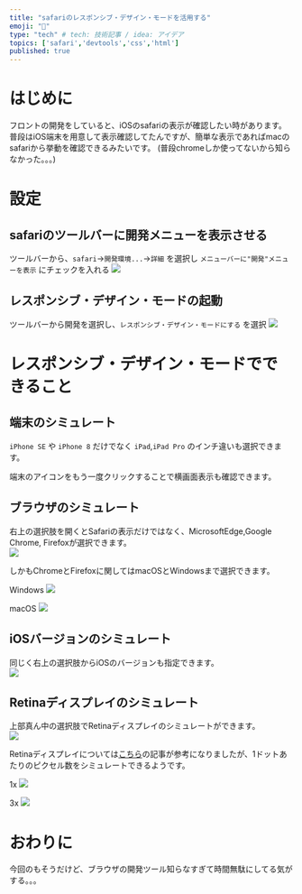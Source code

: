 ```yaml
---
title: "safariのレスポンシブ・デザイン・モードを活用する"
emoji: "🧭"
type: "tech" # tech: 技術記事 / idea: アイデア
topics: ['safari','devtools','css','html']
published: true
---
```


# はじめに

フロントの開発をしていると、iOSのsafariの表示が確認したい時があります。  
普段はiOS端末を用意して表示確認してたんですが、簡単な表示であればmacのsafariから挙動を確認できるみたいです。
(普段chromeしか使ってないから知らなかった。。。)

# 設定

## safariのツールバーに開発メニューを表示させる

ツールバーから、`safari`→`開発環境...`→`詳細` を選択し `メニューバーに"開発"メニューを表示` にチェックを入れる
![](https://storage.googleapis.com/zenn-user-upload/ed25a3d8ff73-20220727.png)

## レスポンシブ・デザイン・モードの起動

ツールバーから開発を選択し、`レスポンシブ・デザイン・モードにする` を選択
![](https://storage.googleapis.com/zenn-user-upload/e2a3ea9c01a9-20220727.png)

# レスポンシブ・デザイン・モードでできること

## 端末のシミュレート

`iPhone SE` や `iPhone 8` だけでなく `iPad`,`iPad Pro` のインチ違いも選択できます。


端末のアイコンをもう一度クリックすることで横画面表示も確認できます。

## ブラウザのシミュレート
右上の選択肢を開くとSafariの表示だけではなく、MicrosoftEdge,Google Chrome, Firefoxが選択できます。  
![](https://storage.googleapis.com/zenn-user-upload/b44bd7e47664-20220727.png)

しかもChromeとFirefoxに関してはmacOSとWindowsまで選択できます。  

Windows
![](https://storage.googleapis.com/zenn-user-upload/0cb9af3b30b4-20220727.png)

macOS
![](https://storage.googleapis.com/zenn-user-upload/7a5088066fdb-20220727.png)

## iOSバージョンのシミュレート

同じく右上の選択肢からiOSのバージョンも指定できます。  
![](https://storage.googleapis.com/zenn-user-upload/512dcb61c728-20220727.png)

## Retinaディスプレイのシミュレート

上部真ん中の選択肢でRetinaディスプレイのシミュレートができます。  
![](https://storage.googleapis.com/zenn-user-upload/4fb651e9e882-20220728.png)

Retinaディスプレイについては[こちら](https://www.koushinclub.com/blog/2038.html)の記事が参考になりましたが、1ドットあたりのピクセル数をシミュレートできるようです。  

1x
![](https://storage.googleapis.com/zenn-user-upload/668a6515c13a-20220728.png)

3x
![](https://storage.googleapis.com/zenn-user-upload/668a6515c13a-20220728.png)

# おわりに

今回のもそうだけど、ブラウザの開発ツール知らなすぎて時間無駄にしてる気がする。。。
